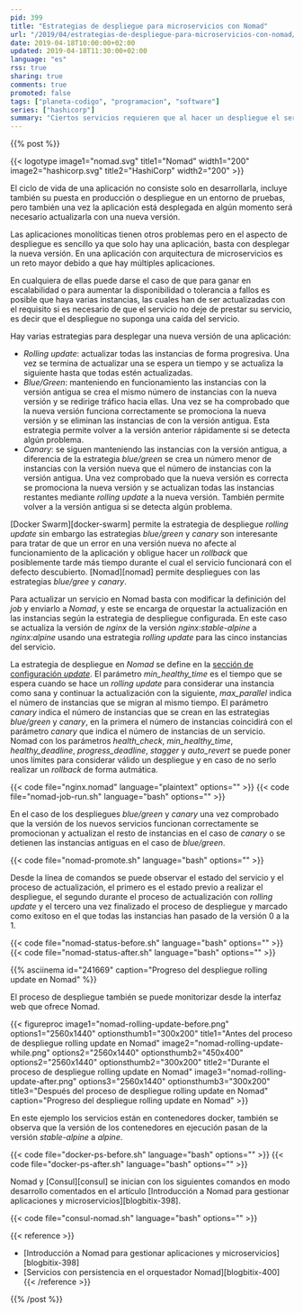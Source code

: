 ```yaml
---
pid: 399
title: "Estrategias de despliegue para microservicios con Nomad"
url: "/2019/04/estrategias-de-despliegue-para-microservicios-con-nomad/"
date: 2019-04-18T10:00:00+02:00
updated: 2019-04-18T11:30:00+02:00
language: "es"
rss: true
sharing: true
comments: true
promoted: false
tags: ["planeta-codigo", "programacion", "software"]
series: ["hashicorp"]
summary: "Ciertos servicios requieren que al hacer un despliegue el servicio continue funcionando. Para esto no es posible parar todas las instancias de un servicio a la vez, actualizarlar y volverlas a iniciar porque durante este proceso se dejaría de prestar el servicio durante un corto periodo de tiempo en el mejor de los casos. Hay que hacer el despliegue de forma progresiva en las instancias. Algunas estrategias son _Rolling Update_, _Blue/Green_ y _Canary_, el orquestador de servicios Nomad soporta y realiza de forma automatizada los despliegues usando una de estas estrategias."
---
```


{{% post %}}

{{< logotype image1="nomad.svg" title1="Nomad" width1="200" image2="hashicorp.svg" title2="HashiCorp" width2="200" >}}

El ciclo de vida de una aplicación no consiste solo en desarrollarla, incluye también su puesta en producción o despliegue en un entorno de pruebas, pero también una vez la aplicación está desplegada en algún momento será necesario actualizarla con una nueva versión.

Las aplicaciones monolíticas tienen otros problemas pero en el aspecto de despliegue es sencillo ya que solo hay una aplicación, basta con desplegar la nueva versión. En una aplicación con arquitectura de microservicios es un reto mayor debido a que hay múltiples aplicaciones.

En cualquiera de ellas puede darse el caso de que para ganar en escalabilidad o para aumentar la disponibilidad o tolerancia a fallos es posible que haya varias instancias, las cuales han de ser actualizadas con el requisito si es necesario de que el servicio no deje de prestar su servicio, es decir que el despliegue no suponga una caída del servicio.

Hay varias estrategias para desplegar una nueva versión de una aplicación:

* _Rolling update_: actualizar todas las instancias de forma progresiva. Una vez se termina de actualizar una se espera un tiempo y se actualiza la siguiente hasta que todas estén actualizadas.
* _Blue/Green_: manteniendo en funcionamiento las instancias con la versión antigua se crea el mismo número de instancias con la nueva versión y se redirige tráfico hacia ellas. Una vez se ha comprobado que la nueva versión funciona correctamente se promociona la nueva versión y se eliminan las instancias de con la versión antigua. Esta estrategia permite volver a la versión anterior rápidamente si se detecta algún problema.
* _Canary_: se siguen manteniendo las instancias con la versión antigua, a diferencia de la estrategia _blue/green_ se crea un número menor de instancias con la versión nueva que el número de instancias con la versión antigua. Una vez comprobado que la nueva versión es correcta se promociona la nueva versión y se actualizan todas las instancias restantes mediante _rolling update_ a la nueva versión. También permite volver a la versión antigua si se detecta algún problema.

[Docker Swarm][docker-swarm] permite la estrategia de despliegue _rolling update_ sin embargo las estrategias _blue/green_ y _canary_ son interesante para tratar de que un error en una versión nueva no afecte al funcionamiento de la aplicación y obligue hacer un _rollback_ que posiblemente tarde más tiempo durante el cual el servicio funcionará con el defecto descubierto. [Nomad][nomad] permite despliegues con las estrategias _blue/gree_ y _canary_.

Para actualizar un servicio en Nomad basta con modificar la definición del _job_ y enviarlo a _Nomad_, y este se encarga de orquestar la actualización en las instancias según la estrategia de despliegue 
configurada. En este caso se actualiza la versión de _nginx_ de la versión _nginx:stable-alpine_ a _nginx:alpine_ usando una estrategia _rolling update_ para las cinco instancias del servicio.

La estrategia de despliegue en _Nomad_ se define en la [sección de configuración _update_](https://www.nomadproject.io/docs/job-specification/update.html). El parámetro _min\_healthy\_time_ es el tiempo que se espera cuando se hace un _rolling update_ para considerar una instancia como sana y continuar la actualización con la siguiente, _max\_parallel_ indica el número de instancias que se migran al mismo tiempo. El parámetro _canary_ indica el número de instancias que se crean en las estrategias _blue/green_ y _canary_, en la primera el número de instancias coincidirá con el parámetro _canary_ que indica el número de instancias de un servicio. Nomad con los parámetros _health\_check_, _min\_healthy\_time_, _healthy\_deadline_, _progress\_deadline_, _stagger_ y _auto\_revert_ se puede poner unos límites para considerar válido un despliegue y en caso de no serlo realizar un _rollback_ de forma autmática.

{{< code file="nginx.nomad" language="plaintext" options="" >}}
{{< code file="nomad-job-run.sh" language="bash" options="" >}}

En el caso de los despliegues _blue/green_ y _canary_ una vez comprobado que la versión de los nuevos servicios funcionan correctamente se promocionan y actualizan el resto de instancias en el caso de _canary_ o se detienen las instancias antiguas en el caso de _blue/green_.

{{< code file="nomad-promote.sh" language="bash" options="" >}}

Desde la línea de comandos se puede observar el estado del servicio y el proceso de actualización, el primero es el estado previo a realizar el despliegue, el segundo durante el proceso de actualización con _rolling update_ y el tercero una vez finalizado el proceso de despliegue y marcado como exitoso en el que todas las instancias han pasado de la versión 0 a la 1.

{{< code file="nomad-status-before.sh" language="bash" options="" >}}
{{< code file="nomad-status-after.sh" language="bash" options="" >}}

{{% asciinema id="241669"    caption="Progreso del despliegue rolling update en Nomad" %}}

El proceso de despliegue también se puede monitorizar desde la interfaz web que ofrece Nomad.

{{< figureproc
    image1="nomad-rolling-update-before.png" options1="2560x1440" optionsthumb1="300x200" title1="Antes del proceso de despliegue rolling update en Nomad"
    image2="nomad-rolling-update-while.png" options2="2560x1440" optionsthumb2="450x400" options2="2560x1440" optionsthumb2="300x200" title2="Durante el proceso de despliegue rolling update en Nomad"
    image3="nomad-rolling-update-after.png" options3="2560x1440" optionsthumb3="300x200" title3="Después del proceso de despliegue rolling update en Nomad"
    caption="Progreso del despliegue rolling update en Nomad" >}}

En este ejemplo los servicios están en contenedores docker, también se observa que la versión de los contenedores en ejecución pasan de la versión _stable-alpine_ a _alpine_.

{{< code file="docker-ps-before.sh" language="bash" options="" >}}
{{< code file="docker-ps-after.sh" language="bash" options="" >}}

Nomad y [Consul][consul] se inician con los siguientes comandos en modo desarrollo comentados en el artículo [Introducción a Nomad para gestionar aplicaciones y microservicios][blogbitix-398].

{{< code file="consul-nomad.sh" language="bash" options="" >}}

{{< reference >}}
* [Introducción a Nomad para gestionar aplicaciones y microservicios][blogbitix-398]
* [Servicios con persistencia en el orquestador Nomad][blogbitix-400]
{{< /reference >}}

{{% /post %}}
